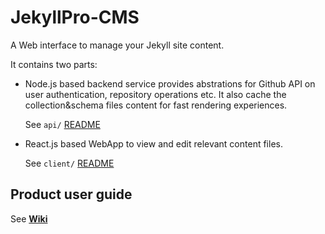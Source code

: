 # JekyllPro-CMS

A Web interface to manage your Jekyll site content.

It contains two parts:

- Node.js based backend service provides abstrations for Github API on user authentication, repository operations etc.
  It also cache the collection&schema files content for fast rendering experiences.
  
  See `api/` [README](api/README.md)

- React.js based WebApp to view and edit relevant content files.
  
  See `client/` [README](client/README.md)

## Product user guide

See [**Wiki**](https://github.com/Wiredcraft/jekyllpro-cms/wiki)
